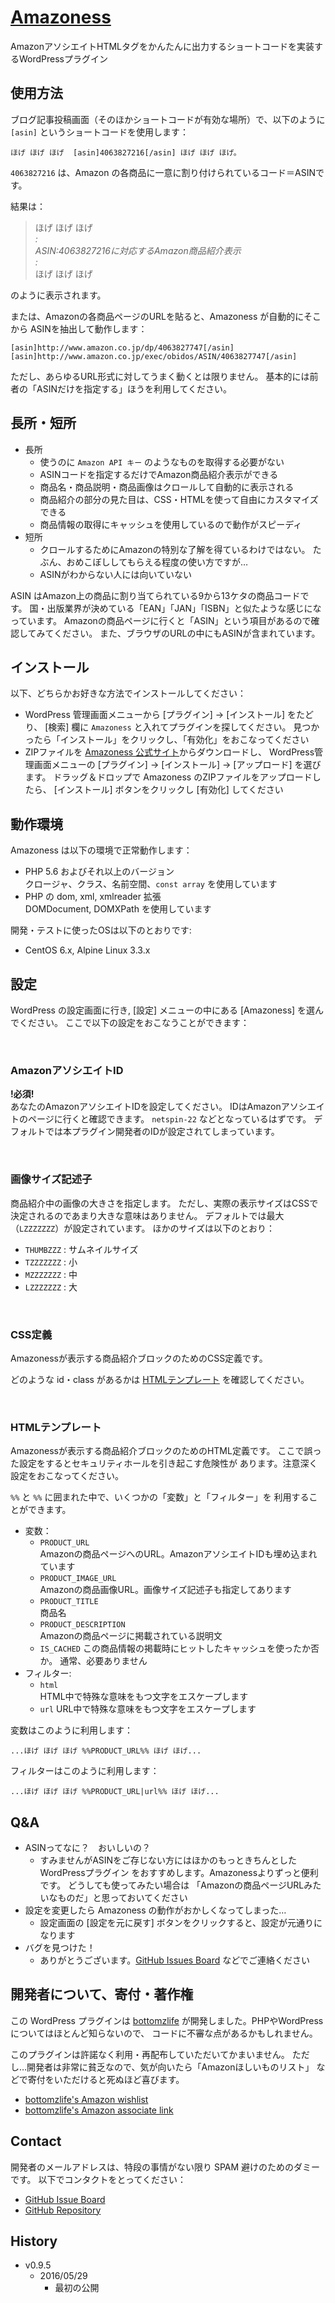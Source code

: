 # [Amazoness](https://github.com/bottomzlife/amazoness/)

AmazonアソシエイトHTMLタグをかんたんに出力するショートコードを実装するWordPressプラグイン

## 使用方法

ブログ記事投稿画面（そのほかショートコードが有効な場所）で、以下のように
`[asin]` というショートコードを使用します：

````
ほげ ほげ ほげ  [asin]4063827216[/asin] ほげ ほげ ほげ。
````

`4063827216` は、Amazon の各商品に一意に割り付けられているコード＝ASINです。

結果は：

>ほげ ほげ ほげ  
>  *:*  
>  *ASIN:4063827216に対応するAmazon商品紹介表示*  
>  *:*   
>ほげ ほげ ほげ  

のように表示されます。

または、Amazonの各商品ページのURLを貼ると、Amazoness が自動的にそこから
ASINを抽出して動作します：

````
[asin]http://www.amazon.co.jp/dp/4063827747[/asin]
[asin]http://www.amazon.co.jp/exec/obidos/ASIN/4063827747[/asin]
````

ただし、あらゆるURL形式に対してうまく動くとは限りません。
基本的には前者の「ASINだけを指定する」ほうを利用してください。

## 長所・短所

* 長所
    * 使うのに `Amazon API キー` のようなものを取得する必要がない
    * ASINコードを指定するだけでAmazon商品紹介表示ができる
    * 商品名・商品説明・商品画像はクロールして自動的に表示される
    * 商品紹介の部分の見た目は、CSS・HTMLを使って自由にカスタマイズできる
    * 商品情報の取得にキャッシュを使用しているので動作がスピーディ  
* 短所
    * クロールするためにAmazonの特別な了解を得ているわけではない。
      たぶん、おめこぼししてもらえる程度の使い方ですが…
    * ASINがわからない人には向いていない

ASIN はAmazon上の商品に割り当てられている9から13ケタの商品コードです。
国・出版業界が決めている「EAN」「JAN」「ISBN」と似たような感じになっています。
Amazonの商品ページに行くと「ASIN」という項目があるので確認してみてください。
また、ブラウザのURLの中にもASINが含まれています。

## インストール

以下、どちらかお好きな方法でインストールしてください：

* WordPress 管理画面メニューから [プラグイン] -> [インストール] をたどり、
  [検索] 欄に `Amazoness` と入れてプラグインを探してください。
  見つかったら「インストール」をクリックし、「有効化」をおこなってください
* ZIPファイルを [Amazoness 公式サイト](https://github.com/bottomzlife/amazoness/releases)からダウンロードし、
  WordPress管理画面メニューの [プラグイン] -> [インストール] -> [アップロード] を選びます。
  ドラッグ＆ドロップで Amazoness のZIPファイルをアップロードしたら、
  [インストール] ボタンをクリックし [有効化] してください

## 動作環境

Amazoness は以下の環境で正常動作します：

* PHP 5.6 およびそれ以上のバージョン   
  クロージャ、クラス、名前空間、`const array` を使用しています
* PHP の dom, xml, xmlreader 拡張   
  DOMDocument, DOMXPath を使用しています

開発・テストに使ったOSは以下のとおりです:

* CentOS 6.x, Alpine Linux 3.3.x

## 設定

WordPress の設定画面に行き, [設定] メニューの中にある [Amazoness] を選んでください。
ここで以下の設定をおこなうことができます：

<a name="setting_associate_id">&nbsp;</a>
### AmazonアソシエイトID 

**!必須!**  
あなたのAmazonアソシエイトIDを設定してください。
IDはAmazonアソシエイトのページに行くと確認できます。
`netspin-22` などとなっているはずです。
デフォルトでは本プラグイン開発者のIDが設定されてしまっています。

<a name="setting_image_size">&nbsp;</a>
### 画像サイズ記述子 

商品紹介中の画像の大きさを指定します。
ただし、実際の表示サイズはCSSで決定されるのであまり大きな意味はありません。
デフォルトでは最大（`LZZZZZZZ`）が設定されています。
ほかのサイズは以下のとおり：

* `THUMBZZZ` :   サムネイルサイズ
* `TZZZZZZZ` :   小
* `MZZZZZZZ` :   中
* `LZZZZZZZ` :   大

<a name="setting_css_definition">&nbsp;</a>
### CSS定義

Amazonessが表示する商品紹介ブロックのためのCSS定義です。

どのような id・class があるかは
<a href="#setting_html_template">HTMLテンプレート</a>
を確認してください。

<a name="setting_html_template">&nbsp;</a>
### HTMLテンプレート

Amazonessが表示する商品紹介ブロックのためのHTML定義です。
ここで誤った設定をするとセキュリティホールを引き起こす危険性が
あります。注意深く設定をおこなってください。

`%%` と `%%` に囲まれた中で、いくつかの「変数」と「フィルター」を
利用することができます。

* 変数：
    * `PRODUCT_URL`  
      Amazonの商品ページへのURL。AmazonアソシエイトIDも埋め込まれています
    * `PRODUCT_IMAGE_URL`  
      Amazonの商品画像URL。画像サイズ記述子も指定してあります
    * `PRODUCT_TITLE`  
      商品名
    * `PRODUCT_DESCRIPTION`  
      Amazonの商品ページに掲載されている説明文
    * `IS_CACHED`
      この商品情報の掲載時にヒットしたキャッシュを使ったか否か。
      通常、必要ありません
* フィルター:
    * `html`  
      HTML中で特殊な意味をもつ文字をエスケープします
    * `url`
      URL中で特殊な意味をもつ文字をエスケープします

変数はこのように利用します：

````
...ほげ ほげ ほげ %%PRODUCT_URL%% ほげ ほげ...
````

フィルターはこのように利用します：

````
...ほげ ほげ ほげ %%PRODUCT_URL|url%% ほげ ほげ...
````

## Q&A

* ASINってなに？　おいしいの？
    * すみませんがASINをご存じない方にはほかのもっときちんとしたWordPressプラグイン
      をおすすめします。Amazonessよりずっと便利です。
      どうしても使ってみたい場合は
      「Amazonの商品ページURLみたいなものだ」と思っておいてください
* 設定を変更したら Amazoness の動作がおかしくなってしまった…
    * 設定画面の [設定を元に戻す] ボタンをクリックすると、設定が元通りになります
* バグを見つけた！
    * ありがとうございます。[GitHub Issues Board](https://github.com/bottomzlife/amazoness/issues) などでご連絡ください 

## 開発者について、寄付・著作権

この WordPress プラグインは [bottomzlife](http://netsp.in/)
が開発しました。PHPやWordPressについてはほとんど知らないので、
コードに不審な点があるかもしれません。

このプラグインは許諾なく利用・再配布していただいてかまいません。
ただし…開発者は非常に貧乏なので、気が向いたら「Amazonほしいものリスト」
などで寄付をいただけると死ぬほど喜びます。

* [bottomzlife's Amazon wishlist](http://www.amazon.co.jp/registry/wishlist/35RWBK7ZZQ8PF/ref=cm_sw_r_tw_ws_z.arxbD4ZYFG5)
* [bottomzlife's Amazon associate link](http://www.amazon.co.jp/?_encoding=UTF8&camp=247&creative=1211&linkCode=ur2&tag=netspin-22)

## Contact

開発者のメールアドレスは、特段の事情がない限り SPAM 避けのためのダミーです。
以下でコンタクトをとってください：

* [GitHub Issue Board](https://github.com/bottomzlife/amazoness/issues)
* [GitHub Repository](https://github.com/bottomzlife/amazoness/)

## History

* v0.9.5
    * 2016/05/29
        * 最初の公開
